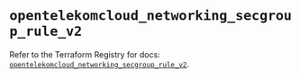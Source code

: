 # `opentelekomcloud_networking_secgroup_rule_v2`

Refer to the Terraform Registry for docs: [`opentelekomcloud_networking_secgroup_rule_v2`](https://registry.terraform.io/providers/opentelekomcloud/opentelekomcloud/1.36.25/docs/resources/networking_secgroup_rule_v2).
